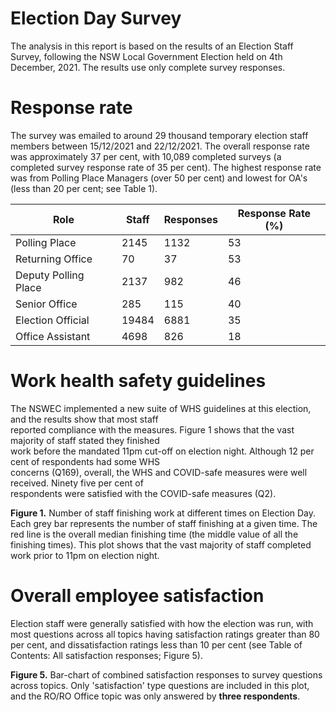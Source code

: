 # Election Day Survey
The analysis in this report is based on the results of an Election Staff Survey, following the 
NSW Local Government Election held on 4th December, 2021. The results use only complete survey responses. 



# **Response rate** 
The survey was emailed to around 29 thousand temporary election staff members between 15/12/2021 and 22/12/2021. 
The overall response rate was approximately 37 per cent, with 10,089 completed surveys (a completed survey response 
rate of 35 per cent). The highest response rate was from Polling Place Managers (over 50 per cent) and lowest for 
OA's (less than 20 per cent; see Table 1). 


| Role                 | Staff | Responses | Response Rate (%) |
|----------------------|-------|-----------|-------------------|
| Polling Place        | 2145  | 1132      | 53                |
| Returning Office     | 70    | 37        | 53                |
| Deputy Polling Place | 2137  | 982       | 46                |
| Senior Office        | 285   | 115       | 40                |
| Election Official    | 19484 | 6881      | 35                |
| Office Assistant     | 4698  | 826       | 18                |


# Work health safety guidelines 
The NSWEC implemented a new suite of WHS guidelines at this election, and the results show that most staff   
reported compliance with the measures. Figure 1 shows that the vast majority of staff stated they finished   
work before the mandated 11pm cut-off on election night. Although 12 per cent of respondents had some WHS   
concerns (Q169), overall, the WHS and COVID-safe measures were well received. Ninety five per cent of   
respondents were satisfied with the COVID-safe measures (Q2).




**Figure 1.** Number of staff finishing work at different times on Election Day. Each grey bar represents 
the number of staff finishing at a given time. The red line is the overall median finishing time (the middle 
value of all the finishing times). This plot shows that the vast majority of staff completed work prior to 11pm 
on election night.



# Overall employee satisfaction 
Election staff were generally satisfied with how the election was run, with most questions across all topics having 
satisfaction ratings greater than 80 per cent, and dissatisfaction ratings less than 10 per cent (see Table of 
Contents: All satisfaction responses; Figure 5). 



**Figure 5.** Bar-chart of combined satisfaction responses to survey questions across topics. Only 'satisfaction' 
type questions are included in this plot, and the RO/RO Office topic was only answered by **three respondents**.


